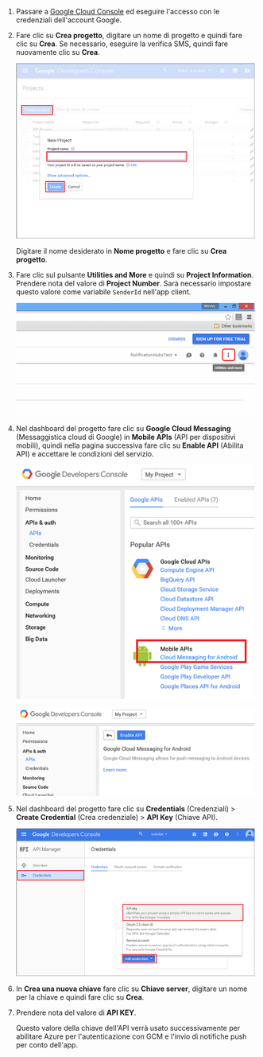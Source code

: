 
1. Passare a [Google Cloud Console](https://console.developers.google.com/project) ed eseguire l'accesso con le credenziali dell'account Google. 
 
2. Fare clic su **Crea progetto**, digitare un nome di progetto e quindi fare clic su **Crea**. Se necessario, eseguire la verifica SMS, quindi fare nuovamente clic su **Crea**.

   	![](./media/mobile-services-enable-google-cloud-messaging/mobile-services-google-new-project.png)

	 Digitare il nome desiderato in **Nome progetto** e fare clic su **Crea progetto**.

3. Fare clic sul pulsante **Utilities and More** e quindi su **Project Information**. Prendere nota del valore di **Project Number**. Sarà necessario impostare questo valore come variabile `SenderId` nell'app client.

   	![](./media/mobile-services-enable-google-cloud-messaging/notification-hubs-utilities-and-more.png)


4. Nel dashboard del progetto fare clic su **Google Cloud Messaging** (Messaggistica cloud di Google) in **Mobile APIs** (API per dispositivi mobili), quindi nella pagina successiva fare clic su **Enable API** (Abilita API) e accettare le condizioni del servizio.

	![Abilitare GCM](./media/mobile-services-enable-google-cloud-messaging/enable-GCM.png)

	![Abilitare GCM](./media/mobile-services-enable-google-cloud-messaging/enable-gcm-2.png)

5. Nel dashboard del progetto fare clic su **Credentials** (Credenziali) > **Create Credential** (Crea credenziale) > **API Key** (Chiave API).

   	![](./media/mobile-services-enable-google-cloud-messaging/mobile-services-google-create-server-key.png)

6. In **Crea una nuova chiave** fare clic su **Chiave server**, digitare un nome per la chiave e quindi fare clic su **Crea**.

7. Prendere nota del valore di **API KEY**.

	Questo valore della chiave dell'API verrà usato successivamente per abilitare Azure per l'autenticazione con GCM e l'invio di notifiche push per conto dell'app.

<!---HONumber=AcomDC_0608_2016-->